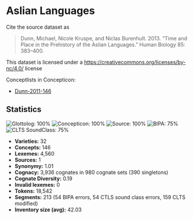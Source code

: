 # Aslian Languages

Cite the source dataset as

> Dunn, Michael, Nicole Kruspe, and Niclas Burenhult. 2013. “Time and Place in the Prehistory of the Aslian Languages.” Human Biology 85: 383–400.

This dataset is licensed under a https://creativecommons.org/licenses/by-nc/4.0/ license


Conceptlists in Concepticon:
- [Dunn-2011-146](https://concepticon.clld.org/contributions/Dunn-2011-146)
## Statistics


![Glottolog: 100%](https://img.shields.io/badge/Glottolog-100%25-brightgreen.svg "Glottolog: 100%")
![Concepticon: 100%](https://img.shields.io/badge/Concepticon-100%25-brightgreen.svg "Concepticon: 100%")
![Source: 100%](https://img.shields.io/badge/Source-100%25-brightgreen.svg "Source: 100%")
![BIPA: 75%](https://img.shields.io/badge/BIPA-75%25-yellow.svg "BIPA: 75%")
![CLTS SoundClass: 75%](https://img.shields.io/badge/CLTS%20SoundClass-75%25-yellow.svg "CLTS SoundClass: 75%")

- **Varieties:** 32
- **Concepts:** 146
- **Lexemes:** 4,560
- **Sources:** 1
- **Synonymy:** 1.01
- **Cognacy:** 3,936 cognates in 980 cognate sets (390 singletons)
- **Cognate Diversity:** 0.19
- **Invalid lexemes:** 0
- **Tokens:** 18,542
- **Segments:** 213 (54 BIPA errors, 54 CTLS sound class errors, 159 CLTS modified)
- **Inventory size (avg):** 42.03